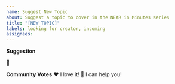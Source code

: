```yaml
---
name: Suggest New Topic
about: Suggest a topic to cover in the NEAR in Minutes series
title: "[NEW TOPIC]"
labels: looking for creator, incoming
assignees:
---
```


**Suggestion**

📌

<!--
Hello 👋 Thank you for suggesting a new topic.

Please explain clearly what topic you like to see and why it is important to you.
-->

**Community Votes**
❤️ I love it!
🚀 I can help you!
